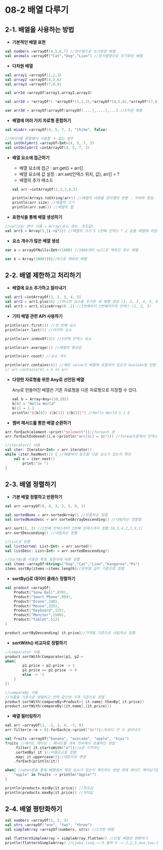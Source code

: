 # 08-2 배열 다루기

## 2-1. 배열을 사용하는 방법

- **기본적인 배열 표현**

```kotlin
val numbers =arrayOf(4,5,6,7) //정수형으로 초기화된 배열
val animals =arrayOf("Cat","Dog","Lion") //문자열형으로 초기화된 배열
```

- **다차원 배열**

```kotlin
val array1 =arrayOf(1,2,3)
val array2 =arrayOf(4,5,6)
val array3 =arrayOf(7,8,9)

val arr2d =arrayOf(array1,array2,array3)

val arr2d = *arrayOf*( *arrayOf*(1,2,3),*arrayOf*(4,5,6),*arrayOf*(7,8,9)) //간결한 표현

var arr3d = arrayOf(arrayOf(arrayOf(....),....),...) //3차원 배열
```

- **배열에 여러 가지 자료형 혼합하기**

```kotlin
val mixArr =arrayOf(4, 5, 7, 3, "Chike", false)

//데이터를 혼합해서 사용할 수 없는 경우
val intOnlyArr1 =arrayOf<Int>(4, 5, 7, 3)
val intOnlyArr2 =intArrayOf(4, 5, 7, 3)
```

- **배열 요소에 접근하기**
    - 배열 요소에 접근 : arr.get() = arr[]
    - 배열 요소에 값 설정 : arr.set(인덱스 위치, 값), arr[] = ?
    - 배열의 추가 메소드
    
    ```kotlin
    val arr =intArrayOf(1,2,3,4,5)
    
    println(Arrays.toString(arr)) //배열의 내용을 문자열로 변환 : 자바와 동일
    println(arr.size) //배열의 크기
    println(arr.sum()) //배열의 합
    ```
    

- **표현식을 통해 배열 생성하기**

```kotlin
//val|var 변수 이름 = Array(요소 개수, 초깃값)
val arr3 = Array(5,{i->i*2}) //배열의 크기 5 i번째 인덱스 * 2 값을 배열에 저장
```

- **요소 개수가 많은 배열 생성**

```kotlin
var a = arrayOfNulls<Int>(1000) //1000개의 null로 채워진 정수 배열

var b = Array(1000){0}//0으로 채워진 배열
```

## 2-2. 배열 제한하고 처리하기

- **배열에 요소 추가하고 잘라내기**

```kotlin
val arr1 =intArrayOf(1, 2, 3, 4, 5)
val arr2 = arr1.plus(6) //하나의 요소를 추가한 새 배열 생성 (1, 2, 3, 4, 5, 6)
val arr3 = arr1.sliceArray(0..2) //1번째부터 3번째까지의 인덱스 (1, 2, 3)
```

- **기타 배열 관련 API 사용하기**

```kotlin
println(arr.first()) //첫 번째 요소
println(arr.last()) //마지막 요소

println(arr.indexOf(3)) //3번째 인덱스 요소

println(arr.average()) //배열의 평균값

println(arr.count) //요소 개수

println(arr.contains(4)) //해당 value가 배열에 포함되어 있는지 boolean형 반환
// arr.contains(4) = 4 in arr
```

- **다양한 자료형을 위한 Any로 선언된 배열**
    
    Any로 만들어진 배열은 기존 자료형을 다른 자료형으로 지정할 수 있다.
    
    ```kotlin
    val b = Array<Any>(10,{0})
    b[0] = "Hello World"
    b[1] = 1.1
    println("${b[0]} ${b[1]} ${b[2]}") //Hello World 1.1 0
    ```
    
- **멤버 메서드를 통한 배열 순환하기**

```kotlin
arr.forEach{element->print("$element")}//foreach 문
arr.forEachIndexed({i,e->println("arr[$i] = $e")}) //foreach문에서 인덱스값도 표시
```

```kotlin
//iterator() 사용
val iter: Iterator<Int> = arr.iterator()
while (iter.hasNext()) { //배열에서 참조할 다음 요소가 있는지 확인
    val e = iter.next()
		print("$e ")
}
```

## 2-3. 배열 정렬하기

- **기본 배열 정렬하고 반환하기**

```kotlin
val arr =arrayOf(8, 4, 3, 2, 5, 9, 1)

val sortedNums = arr.sortedArray() //오름차순 정렬
val sortedNumsDesc = arr.sortedArrayDescending() //내림차순 정렬렬

arr.sort(1, 3) //1번째 인덱스부터 2번째 인덱스까지 정렬 (8,3,4,2,5,9,1)
arr.sortDescending() //내림차순 정렬

//List로 반환
val listSorted: List<Int> = arr.sorted()
val listDesc: List<Int> = arr.sortedDescending()

//SortBy를 이용한 특정 표현식에 따른 정렬
val items =arrayOf<String>("Dog","Cat","Lion","Kangaroo","Po")
items.sortBy{items->items.length}//문자열 길이 기준으로 정렬
```

- **sortBy()로 데이터 클래스 정렬하기**

```kotlin
val product =arrayOf(
    Product("Sonw Ball",870),
    Product("Smart Phone",999),
    Product("Drone",240),
    Product("Mouse",333),
    Product("Keyboard",125),
    Product("Monitor",1500),
    Product("Tablet",512)
)

product.sortByDescending{ it.price}//가격을 기준으로 내림차순 정렬
```

- **sortWith() 비교자로 정렬하기**

```kotlin
//Comparator 사용
product.sortWith(Comparator{p1, p2->
when{
        p1.price > p2.price -> 1
        p1.price == p2.price -> 0
        else -> -1
    }
})

//compareBy 사용
//이름을 기준으로 정렬하고 만약 같으면 가격 기준으로 정렬
product.sortWith(compareBy<Product>{ it.name}.thenBy{ it.price})
product.sortWith(compareBy({it.name},{it.price}))
```

- **배열 필터링하기**

```kotlin
val arr =arrayOf(1, -2, 3, 4, -5, 0)
arr.filter{e->e > 0}.forEach{e->print("$e")}//0보다 큰 수 골라내기
```

```kotlin
val fruits =arrayOf("banana", "avocado", "apple", "kiwi")
fruits //메서드 체이닝 : 메서드를 게속 연속해서 호출하는 방법
    .filter{ it.startsWith("a")}//a로 시작하는
    .sortedBy{ it }//이름순으로 정렬
    .map{ it.uppercase()}//대문자로 변경
    .forEach{println(it)}

when{ //when문을 통해 배열에서 특정 요소가 있는지 확인하는 방법 위에 메서드 체이닝기법을 사용했을 경우 특정 메서드에서 디버깅이 어렵기때문에 사용
	"apple" in fruits -> println("Apple!")
}
```

```kotlin
println(products.minBy{it.price}) //최솟값
println(products.maxBy{it.price}) //최대값
```

## 2-4. 배열 평탄화하기

```kotlin
val numbers =arrayOf(1, 2, 3)
val strs =arrayOf("one", "two", "three")
val simpleArray =arrayOf(numbers, strs) //2차원 배열

val flatternSimpleArray = simpleArray.flatten() //단일 배열로 변환하기
println(flatternSimpleArray) //Ljaba.lang.~~가 출력 X -> 1,2,3,one,two,three
```